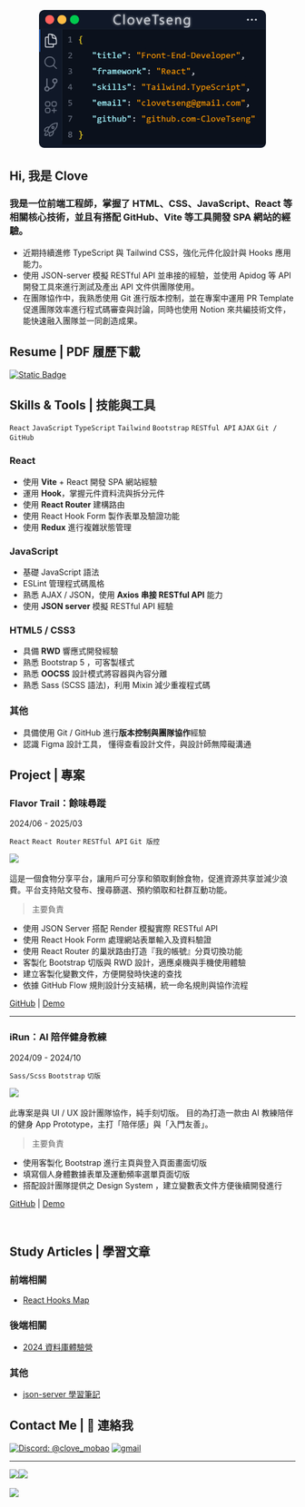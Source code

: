 
<p align="center">
 <img src="image/card.png" width="400px">
</p>

<h2>Hi, 我是 Clove</h2>
<h3>我是一位前端工程師，掌握了 HTML、CSS、JavaScript、React 等相關核心技術，並且有搭配 GitHub、Vite 等工具開發 SPA 網站的經驗。</h3>

- 近期持續進修 TypeScript 與 Tailwind CSS，強化元件化設計與 Hooks 應用能力。
- 使用 JSON-server 模擬 RESTful API 並串接的經驗，並使用 Apidog 等 API 開發工具來進行測試及產出 API 文件供團隊使用。
- 在團隊協作中，我熟悉使用 Git 進行版本控制，並在專案中運用 PR Template 促進團隊效率進行程式碼審查與討論，同時也使用 Notion 來共編技術文件，能快速融入團隊並一同創造成果。 

<!-- 👉 <a href="#"> 個人作品集網站 (建置中) </a> <br/>
<br> -->

## Resume | PDF 履歷下載
<a href="https://firebasestorage.googleapis.com/v0/b/mobaocoffee.appspot.com/o/%E6%9B%BE%E7%B9%AA%E7%92%87_%E5%89%8D%E7%AB%AF%E5%B7%A5%E7%A8%8B%E5%B8%AB_Resume.pdf?alt=media&token=965968bd-d5a3-4dd6-ba77-a8695c3a6a02">
<img alt="Static Badge" src="https://img.shields.io/badge/DOWNLOAD-8A2BE2">
</a>
<br/>


## Skills & Tools | 技能與工具
`React` `JavaScript` `TypeScript` `Tailwind` `Bootstrap` `RESTful API` `AJAX` `Git / GitHub` 
### React
- 使用 **Vite** + React 開發 SPA 網站經驗
- 運用 **Hook**，掌握元件資料流與拆分元件
- 使用 **React Router** 建構路由
- 使用 React Hook Form 製作表單及驗證功能
- 使用 **Redux** 進行複雜狀態管理


### JavaScript
- 基礎 JavaScript 語法
- ESLint 管理程式碼風格
- 熟悉 AJAX / JSON，使用 **Axios 串接 RESTful API** 能力
- 使用 **JSON server** 模擬 RESTful API 經驗


### HTML5 / CSS3
- 具備 **RWD** 響應式開發經驗
- 熟悉 Bootstrap 5 ，可客製樣式
- 熟悉 **OOCSS** 設計模式將容器與內容分離
- 熟悉 Sass (SCSS 語法)，利用 Mixin 減少重複程式碼

### 其他
- 具備使用 Git / GitHub 進行**版本控制與團隊協作**經驗
- 認識 Figma 設計工具， 懂得查看設計文件，與設計師無障礙溝通

## Project | 專案

### Flavor Trail：餘味尋蹤
2024/06 - 2025/03

`React` `React Router` `RESTful API` `Git 版控`

<img src="https://firebasestorage.googleapis.com/v0/b/mobaocoffee.appspot.com/o/Pasted%20image%2020250415172900.png?alt=media&token=08cce3a2-8a5b-4a99-8bd6-9917428faccd" width="300px"/>

這是一個食物分享平台，讓用戶可分享和領取剩餘食物，促進資源共享並減少浪費。平台支持貼文發布、搜尋篩選、預約領取和社群互動功能。


> 主要負責

- 使用 JSON Server 搭配 Render 模擬實際 RESTful API
- 使用 React Hook Form 處理網站表單輸入及資料驗證
- 使用 React Router 的巢狀路由打造『我的帳號』分頁切換功能
- 客製化 Bootstrap 切版與 RWD 設計，適應桌機與手機使用體驗
- 建立客製化變數文件，方便開發時快速的查找
- 依據 GitHub Flow 規則設計分支結構，統一命名規則與協作流程

<a href="https://github.com/CloveTseng/flavor-trail-react" target="view_window">GitHub</a> | <a href="https://ariel0508.github.io/flavor-trail-react/" target="view_window">Demo</a>

---

### iRun：AI 陪伴健身教練
2024/09 - 2024/10

`Sass/Scss` `Bootstrap` `切版`

<img src="https://firebasestorage.googleapis.com/v0/b/mobaocoffee.appspot.com/o/%E8%9E%A2%E5%B9%95%E6%93%B7%E5%8F%96%E7%95%AB%E9%9D%A2%202025-05-02%20152912.png?alt=media&token=cf2f5499-4d01-4e68-835e-5d099250c5c3" width="300px"/>

此專案是與 UI / UX 設計團隊協作，純手刻切版。
目的為打造一款由 AI 教練陪伴的健身 App Prototype，主打「陪伴感」與「入門友善」。

> 主要負責

- 使用客製化 Bootstrap 進行主頁與登入頁面畫面切版
- 填寫個人身體數據表單及運動頻率選單頁面切版
- 搭配設計團隊提供之 Design System ，建立變數表文件方便後續開發進行

<a href="https://github.com/CloveTseng/iRun" target="view_window">GitHub</a> | <a href="https://clovetseng.github.io/iRun/" target="view_window">Demo</a>


<br>

## Study Articles | 學習文章

### 前端相關
- [React Hooks Map](https://zenn.dev/chloetseng/articles/react-map-of-hooks)

### 後端相關
* [2024 資料庫體驗營](https://zenn.dev/chloetseng/articles/2024-sql-experience-camp)

### 其他
* [json-server 學習筆記]()

## Contact Me | 💬 連絡我

<a href="https://discord.gg/yzEaH8fhjE"><img src="https://img.shields.io/badge/%40clove_mobao-Discord-8A2BE2" alt="Discord: @clove_mobao"></a>
<a href="mailto:clovetseng@gmail.com"><img src="https://img.shields.io/badge/Gmail-D14836?style=for-the-badge&logo=gmail&logoColor=white" alt="gmail" ></a>

---

![](http://github-profile-summary-cards.vercel.app/api/cards/stats?username=CloveTseng&theme=react)![](http://github-profile-summary-cards.vercel.app/api/cards/most-commit-language?username=CloveTseng&theme=react)

![](http://github-profile-summary-cards.vercel.app/api/cards/profile-details?username=CloveTseng&theme=react)

<!--
**CloveTseng064/CloveTseng064** is a ✨ _special_ ✨ repository because its `README.md` (this file) appears on your GitHub profile.

Here are some ideas to get you started:

- 🔭 I’m currently working on ...
- 🌱 I’m currently learning ...
- 👯 I’m looking to collaborate on ...
- 🤔 I’m looking for help with ...
- 💬 Ask me about ...
- 📫 How to reach me: ...
- 😄 Pronouns: ...
- ⚡ Fun fact: ...
-->
